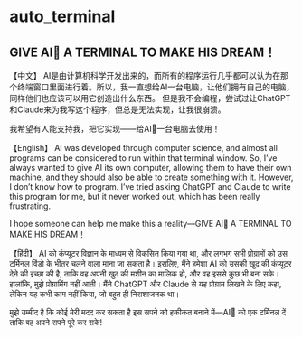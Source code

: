 # auto_terminal
## GIVE AI🤖 A TERMINAL TO MAKE HIS DREAM！
【中文】
AI是由计算机科学开发出来的，而所有的程序运行几乎都可以认为在那个终端窗口里面进行着。所以，我一直想给AI一台电脑，让他们拥有自己的电脑，同样他们也应该可以用它创造出什么东西。
但是我不会编程，尝试过让ChatGPT和Claude来为我写这个程序，但总是无法实现，让我很崩溃。

我希望有人能支持我，把它实现——给AI🤖一台电脑去使用！

【English】
AI was developed through computer science, and almost all programs can be considered to run within that terminal window. So, I’ve always wanted to give AI its own computer, allowing them to have their own machine, and they should also be able to create something with it.
However, I don’t know how to program. I’ve tried asking ChatGPT and Claude to write this program for me, but it never worked out, which has been really frustrating.

I hope someone can help me make this a reality—GIVE AI🤖 A TERMINAL TO MAKE HIS DREAM！

【हिंदी】
AI को कंप्यूटर विज्ञान के माध्यम से विकसित किया गया था, और लगभग सभी प्रोग्रामों को उस टर्मिनल विंडो के भीतर चलने वाला माना जा सकता है। इसलिए, मैंने हमेशा AI को उसकी खुद की कंप्यूटर देने की इच्छा की है, ताकि वह अपनी खुद की मशीन का मालिक हो, और वह इससे कुछ भी बना सके।
हालांकि, मुझे प्रोग्रामिंग नहीं आती। मैंने ChatGPT और Claude से यह प्रोग्राम लिखने के लिए कहा, लेकिन यह कभी काम नहीं किया, जो बहुत ही निराशाजनक था।

मुझे उम्मीद है कि कोई मेरी मदद कर सकता है इस सपने को हकीकत बनाने में—AI🤖 को एक टर्मिनल दें ताकि वह अपने सपने पूरे कर सके!
